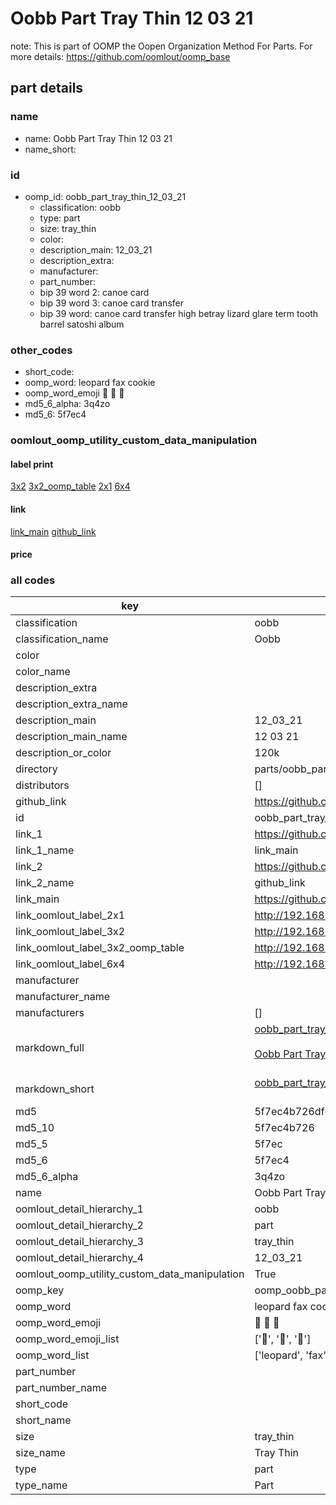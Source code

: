 # Oobb Part Tray Thin 12 03 21  

note: This is part of OOMP the Oopen Organization Method For Parts. For more details: https://github.com/oomlout/oomp_base

##  part details





### name
* name: Oobb Part Tray Thin 12 03 21
* name_short: 
### id
* oomp_id: oobb_part_tray_thin_12_03_21
  * classification: oobb
  * type: part
  * size: tray_thin
  * color: 
  * description_main: 12_03_21
  * description_extra: 
  * manufacturer: 
  * part_number: 
  * bip 39 word 2: canoe card
  * bip 39 word 3: canoe card transfer
  * bip 39 word: canoe card transfer high betray lizard glare term tooth barrel satoshi album

### other_codes
* short_code: 
* oomp_word: leopard fax cookie
* oomp_word_emoji :leopard: :fax: :cookie:
* md5_6_alpha: 3q4zo
* md5_6: 5f7ec4






### oomlout_oomp_utility_custom_data_manipulation
#### label print
[3x2](http://192.168.1.245:1112/?label=oomp%203q4zo)
[3x2_oomp_table](http://192.168.1.107:1112/?label=oomp%203q4zo)
[2x1](http://192.168.1.242:1112/?label=oomp%203q4zo)
[6x4](http://192.168.1.55:1112/?label=oomp%203q4zo)    

#### link

[link_main](https://github.com/oomlout/oomlout_oomp_current_version_messy/tree/main/parts/oobb_part_tray_thin_12_03_21) [github_link](https://github.com/oomlout/oomlout_oomp_part_src/tree/main/parts/oobb_part_tray_thin_12_03_21)                             

#### price







### all codes 
| key | value |  
| --- | --- |  
| classification | oobb |  
| classification_name | Oobb |  
| color |  |  
| color_name |  |  
| description_extra |  |  
| description_extra_name |  |  
| description_main | 12_03_21 |  
| description_main_name | 12 03 21 |  
| description_or_color | 120k |  
| directory | parts/oobb_part_tray_thin_12_03_21 |  
| distributors | [] |  
| github_link | https://github.com/oomlout/oomlout_oomp_part_src/tree/main/parts/oobb_part_tray_thin_12_03_21 |  
| id | oobb_part_tray_thin_12_03_21 |  
| link_1 | https://github.com/oomlout/oomlout_oomp_current_version_messy/tree/main/parts/oobb_part_tray_thin_12_03_21 |  
| link_1_name | link_main |  
| link_2 | https://github.com/oomlout/oomlout_oomp_part_src/tree/main/parts/oobb_part_tray_thin_12_03_21 |  
| link_2_name | github_link |  
| link_main | https://github.com/oomlout/oomlout_oomp_current_version_messy/tree/main/parts/oobb_part_tray_thin_12_03_21 |  
| link_oomlout_label_2x1 | http://192.168.1.242:1112/?label=oomp%203q4zo |  
| link_oomlout_label_3x2 | http://192.168.1.245:1112/?label=oomp%203q4zo |  
| link_oomlout_label_3x2_oomp_table | http://192.168.1.107:1112/?label=oomp%203q4zo |  
| link_oomlout_label_6x4 | http://192.168.1.55:1112/?label=oomp%203q4zo |  
| manufacturer |  |  
| manufacturer_name |  |  
| manufacturers | [] |  
| markdown_full | [oobb_part_tray_thin_12_03_21](https://github.com/oomlout/oomlout_oomp_current_version_messy/tree/main/parts/oobb_part_tray_thin_12_03_21)<br>[](https://github.com/oomlout/oomlout_oomp_current_version_messy/tree/main/parts/oobb_part_tray_thin_12_03_21)<br>[Oobb Part Tray Thin 12 03 21](https://github.com/oomlout/oomlout_oomp_current_version_messy/tree/main/parts/oobb_part_tray_thin_12_03_21)<br><br> |  
| markdown_short | [oobb_part_tray_thin_12_03_21](https://github.com/oomlout/oomlout_oomp_current_version_messy/tree/main/parts/oobb_part_tray_thin_12_03_21)<br><br> |  
| md5 | 5f7ec4b726df6c5a0b0ab6b9ce48a10c |  
| md5_10 | 5f7ec4b726 |  
| md5_5 | 5f7ec |  
| md5_6 | 5f7ec4 |  
| md5_6_alpha | 3q4zo |  
| name | Oobb Part Tray Thin 12 03 21 |  
| oomlout_detail_hierarchy_1 | oobb |  
| oomlout_detail_hierarchy_2 | part |  
| oomlout_detail_hierarchy_3 | tray_thin |  
| oomlout_detail_hierarchy_4 | 12_03_21 |  
| oomlout_oomp_utility_custom_data_manipulation | True |  
| oomp_key | oomp_oobb_part_tray_thin_12_03_21 |  
| oomp_word | leopard fax cookie |  
| oomp_word_emoji | :leopard: :fax: :cookie: |  
| oomp_word_emoji_list | [':leopard:', ':fax:', ':cookie:'] |  
| oomp_word_list | ['leopard', 'fax', 'cookie'] |  
| part_number |  |  
| part_number_name |  |  
| short_code |  |  
| short_name |  |  
| size | tray_thin |  
| size_name | Tray Thin |  
| type | part |  
| type_name | Part |  
